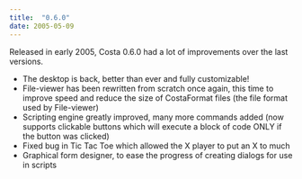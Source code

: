 ```yaml
---
title:  "0.6.0"
date: 2005-05-09
---
```

Released in early 2005, Costa 0.6.0 had a lot of improvements over the last versions.

- The desktop is back, better than ever and fully customizable!
- File-viewer has been rewritten from scratch once again, this time to improve speed and reduce the size of CostaFormat files (the file format used by File-viewer)
- Scripting engine greatly improved, many more commands added (now supports clickable buttons which will execute a block of code ONLY if the button was clicked)
- Fixed bug in Tic Tac Toe which allowed the X player to put an X to much
- Graphical form designer, to ease the progress of creating dialogs for use in scripts
